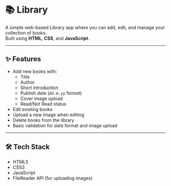 # 📚 Library

A simple web-based Library app where you can add, edit, and manage your collection of books.  
Built using **HTML**, **CSS**, and **JavaScript**.

---

## ✨ Features

- Add new books with:
  - Title
  - Author
  - Short introduction
  - Publish date (`dd.m.yy` format)
  - Cover image upload
  - Read/Not Read status
- Edit existing books
- Upload a new image when editing
- Delete books from the library
- Basic validation for date format and image upload

---

## 🛠️ Tech Stack

- HTML5
- CSS3
- JavaScript
- FileReader API (for uploading images)

